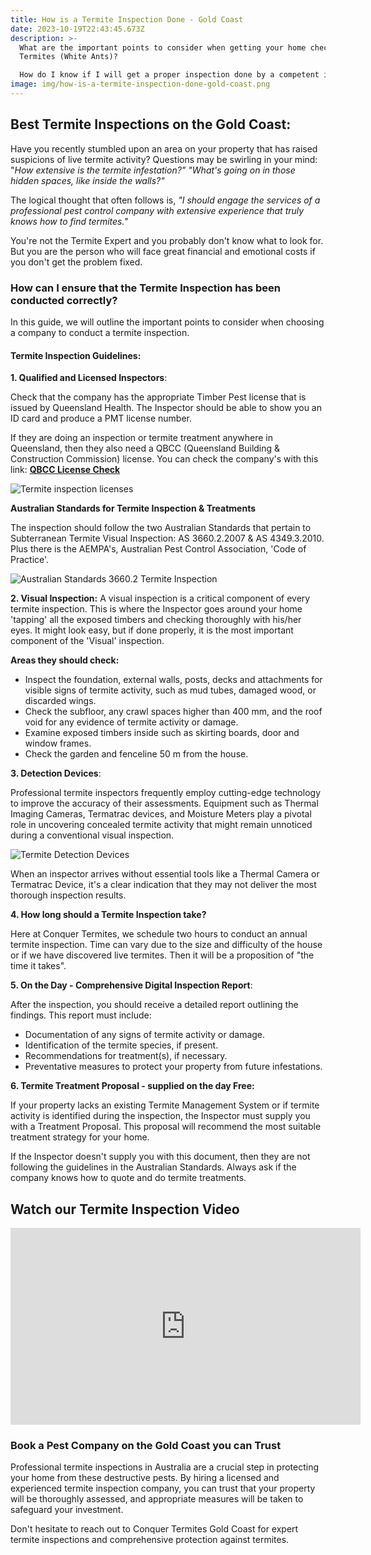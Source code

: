 ```yaml
---
title: How is a Termite Inspection Done - Gold Coast
date: 2023-10-19T22:43:45.673Z
description: >-
  What are the important points to consider when getting your home checked for
  Termites (White Ants)? 

  How do I know if I will get a proper inspection done by a competent inspector? 
image: img/how-is-a-termite-inspection-done-gold-coast.png
---
```

## Best Termite Inspections on the Gold Coast:

Have you recently stumbled upon an area on your property that has raised suspicions of live termite activity? Questions may be swirling in your mind: "*How extensive is the termite infestation?" "What's going on in those hidden spaces, like inside the walls?"*

The logical thought that often follows is, *"I should engage the services of a professional pest control company with extensive experience that truly knows how to find termites."*

You're not the Termite Expert and you probably don't know what to look for. But you are the person who will face great financial and emotional costs if you don't get the problem fixed.

### How can I ensure that the Termite Inspection has been conducted correctly?

In this guide, we will outline the important points to consider when choosing a company to conduct a termite inspection.

#### Termite Inspection Guidelines:

**1. Qualified and Licensed Inspectors**: 

Check that the company has the appropriate Timber Pest license that is issued by Queensland Health. The Inspector should be able to show you an ID card and produce a PMT license number. 

If they are doing an inspection or termite treatment anywhere in Queensland, then they also need a QBCC (Queensland Building & Construction Commission) license. You can check the company's with this link: **[QBCC License Check](https://www.qbcc.qld.gov.au/)**

![Termite inspection licenses](img/termite-licenses-queensland.png)

**Australian Standards for Termite Inspection & Treatments**

The inspection should follow the two Australian Standards that pertain to Subterranean Termite Visual Inspection: AS 3660.2.2007 & AS 4349.3.2010. Plus there is the AEMPA's, Australian Pest Control Association, 'Code of Practice'.

![Australian Standards 3660.2 Termite Inspection](img/australian-standards.png)

**2. Visual Inspection:** A visual inspection is a critical component of every termite inspection. This is where the Inspector goes around your home 'tapping' all the exposed timbers and checking thoroughly with his/her eyes. It might look easy, but if done properly, it is the most important component of the 'Visual' inspection.

**Areas they should check:**

* Inspect the foundation, external walls, posts, decks and attachments for visible signs of termite activity, such as mud tubes, damaged wood, or discarded wings.
* Check the subfloor, any crawl spaces higher than 400 mm, and the roof void for any evidence of termite activity or damage.
* Examine exposed timbers inside such as skirting boards, door and window frames. 
* Check the garden and fenceline 50 m from the house. 

**3. Detection Devices**: 

Professional termite inspectors frequently employ cutting-edge technology to improve the accuracy of their assessments. Equipment such as Thermal Imaging Cameras, Termatrac devices, and Moisture Meters play a pivotal role in uncovering concealed termite activity that might remain unnoticed during a conventional visual inspection.

![Termite Detection Devices](img/termite-detection-devices.png)

When an inspector arrives without essential tools like a Thermal Camera or Termatrac Device, it's a clear indication that they may not deliver the most thorough inspection results.

**4. How long should a Termite Inspection take?**

Here at Conquer Termites, we schedule two hours to conduct an annual termite inspection. Time can vary due to the size and difficulty of the house or if we have discovered live termites. Then it will be a proposition of "the time it takes".

**5. On the Day - Comprehensive Digital Inspection Report**: 

After the inspection, you should receive a detailed report outlining the findings. This report must include:

* Documentation of any signs of termite activity or damage.
* Identification of the termite species, if present.
* Recommendations for treatment(s), if necessary.
* Preventative measures to protect your property from future infestations.

**6. Termite Treatment Proposal - supplied on the day Free:** 

If your property lacks an existing Termite Management System or if termite activity is identified during the inspection, the Inspector must supply you with a Treatment Proposal. This proposal will recommend the most suitable treatment strategy for your home.

If the Inspector doesn't supply you with this document, then they are not following the guidelines in the Australian Standards. Always ask if the company knows how to quote and do termite treatments.

## Watch our Termite Inspection Video

<iframe width="560" height="315" src="https://www.youtube.com/embed/ZE6jMsa2SBs?si=_HG0M2oZ2AxbcYLD" title="YouTube video player" frameborder="0" allow="accelerometer; autoplay; clipboard-write; encrypted-media; gyroscope; picture-in-picture; web-share" allowfullscreen></iframe>

### Book a Pest Company on the Gold Coast you can Trust

Professional termite inspections in Australia are a crucial step in protecting your home from these destructive pests. By hiring a licensed and experienced termite inspection company, you can trust that your property will be thoroughly assessed, and appropriate measures will be taken to safeguard your investment.

 Don't hesitate to reach out to Conquer Termites Gold Coast for expert termite inspections and comprehensive protection against termites.